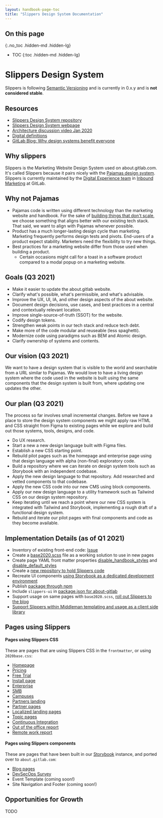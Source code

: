 ```yaml
---
layout: handbook-page-toc
title: "Slippers Design System Documentation"
---
```


## On this page
{:.no_toc .hidden-md .hidden-lg}

- TOC
{:toc .hidden-md .hidden-lg}

# Slippers Design System

Slippers is following [Semantic Versioning](https://semver.org/) and is currently in 0.x.y and is **not considered stable**. 

## Resources
* [Slippers Design System repository](https://gitlab.com/gitlab-com/marketing/digital-experience/slippers-ui)
* [Slippers Design System webpage](https://gitlab-com.gitlab.io/marketing/digital-experience/slippers-ui/)
* [Architecture discussion video Jan 2020](https://www.youtube.com/watch?v=-JUtVOAaQcE&list=PL05JrBw4t0KrakNGW0ruM5UL7DDlrMBba&index=7)
* [Digital definitions](/handbook/marketing/digital-experience/digital-definitions/)
* [GitLab Blog: Why design systems benefit everyone](https://about.gitlab.com/blog/2021/03/05/starting-from-the-start-slippers-design-system/)


## Why slippers

Slippers is the Marketing Website Design System used on about.gitlab.com. It's called Slippers because it pairs nicely with the [Pajamas design system](https://design.gitlab.com/). Slippers is currently maintained by the [Digital Experience team](/handbook/marketing/digital-experience/) in [Inbound Marketing](/handbook/marketing/inbound-marketing/) at GitLab.

## Why not Pajamas

- Pajamas code is written using different technology than the marketing website and handbook. For the sake of [building things that don't scale](https://about.gitlab.com/handbook/values/#do-things-that-dont-scale), we choose something that aligns better with our existing tech stack. That said, we want to align with Pajamas whenever possible.
- Product has a much longer-lasting design cycle than marketing. Marketing frequently performs design tests and pivots. End-users of a product expect stability. Marketers need the flexibility to try new things.
- Best practices for a marketing website differ from those used when building a product. 
  - Certain occasions might call for a toast in a software product compared to a modal popup on a marketing website. 

## Goals (Q3 2021)

* Make it easier to update the about.gitlab website.
* Clarify what's possible, what's permissible, and what's advisable.
* Improve the UX, UI, IA, and other design aspects of the about website.
* Document design decisions, use cases, and best practices in a central and contextually relevant location.
* Improve single-source-of-truth (SSOT) for the website.
* Codify design tokens.
* Strengthen weak points in our tech stack and reduce tech debt.
* Make more of the code modular and reuseable (less spaghetti).
* Modernize code using paradigms such as BEM and Atomic design.
* Clarify ownership of systems and contents.

## Our vision (Q3 2021)

We want to have a design system that is visible to the world and searchable from a URL similar to Pajamas. We would love to have a living design system where the code used in the website is built using the same components that the design system is built from, where updating one updates the other.

## Our plan (Q3 2021)

The process so far involves small incremental changes. Before we have a place to store the design system components we might apply raw HTML and CSS straight from Figma to existing pages while we explore and build out those systems, tools, designs, and code.

* Do UX research.
* Start a new a new design language built with Figma files.
* Establish a new CSS starting point.
* Rebuild pilot pages such as the homepage and enterprise page using that design language with alpha (non-final) exploratory code.
* Build a repository where we can iterate on design system tools such as Storybook with an independent codebase.
* Apply the new design language to that repository. Add researched and vetted components to that codebase.
* Apply the new CSS code into our new CMS using block components.
* Apply our new design language to a utility framework such as Tailwind CSS on our design system repository.
* Keep iterating until we reach a point where our new CSS system is integrated with Tailwind and Storybook, implementing a rough draft of a functional design system.
* Rebuild and iterate our pilot pages with final components and code as they become available.

## Implementation Details (as of Q1 2021)
* Inventory of existing front-end code: [Issue](https://gitlab.com/gitlab-com/marketing/inbound-marketing/growth/-/issues/284)
* Create a [base2020.scss](https://gitlab.com/gitlab-com/www-gitlab-com/-/blob/master/source/stylesheets/2020base.scss) file as a working solution to use in new pages
* Create page YAML front matter properties [disable_handbook_styles](https://gitlab.com/gitlab-com/www-gitlab-com/-/blob/master/source/layouts/default.haml#L10) and [disable_default_styles](https://gitlab.com/gitlab-com/www-gitlab-com/-/blob/master/source/includes/layout/head.html.haml#L157)
* Create a [new repository to hold Slippers code](https://gitlab.com/gitlab-com/marketing/inbound-marketing/slippers-ui)
* Recreate UI components [using Storybook as a dedicated development environment](https://gitlab-com.gitlab.io/marketing/inbound-marketing/slippers-ui/)
* Publish [package through npm](https://www.npmjs.com/package/slippers-ui)
* Include `slippers-ui` in [package.json for about-gitlab](https://gitlab.com/gitlab-com/www-gitlab-com/-/blob/master/package.json)
* Support usage on same pages with `base2020.scss`, [roll out Slippers to the blog](https://gitlab.com/gitlab-com/www-gitlab-com/-/blob/master/doc/slippers-blog-template.md)
* [Support Slippers within Middleman templating and usage as a client side library](https://gitlab.com/gitlab-com/www-gitlab-com/-/blob/master/doc/slippers.md)


## Pages using Slippers

#### Pages using Slippers CSS

These are pages that are using Slippers CSS in the `frontmatter`, or using `2020base.css`:
- [Homepage](https://about.gitlab.com/)
- [Pricing](https://about.gitlab.com/pricing/)
- [Free Trial](https://about.gitlab.com/free-trial/)
- [Install page](https://about.gitlab.com/install/)
- [Enterprise](https://about.gitlab.com/enterprise/)
- [SMB](https://about.gitlab.com/small-business/)
- [Campuses](https://about.gitlab.com/solutions/education/campus/)
- [Partners landing](https://about.gitlab.com/partners/)
- [Partner pages](https://about.gitlab.com/partners/technology-partners/aws/)
- [Localized landing pages](https://about.gitlab.com/fr-fr/)
- [Topic pages](https://about.gitlab.com/topics/version-control/)
- [Continuous Integration](https://about.gitlab.com/stages-devops-lifecycle/continuous-integration/)
- [Out of the office report](https://about.gitlab.com/company/culture/all-remote/out-of-the-office/)
- [Remote work report](https://about.gitlab.com/company/culture/all-remote/remote-work-report/)

#### Pages using Slippers components

These are pages that have been built in our [Storybook](https://gitlab-com.gitlab.io/marketing/inbound-marketing/slippers-ui) instance, and ported over to `about.gitlab.com`:
- [Blog pages](https://about.gitlab.com/blog/2018/10/05/how-i-transitioned-from-frontend-to-ux/)
- [DevSecOps Survey](https://about.gitlab.com/developer-survey/)
- Event Template (coming soon!)
- Site Navigation and Footer (coming soon!)

## Opportunities for Growth
TODO
